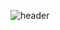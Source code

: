 ![header](https://capsule-render.vercel.app/api?type=waving&color=gradient&height=300&section=header&text=Song%20In%20Tae&fontSize=90)
